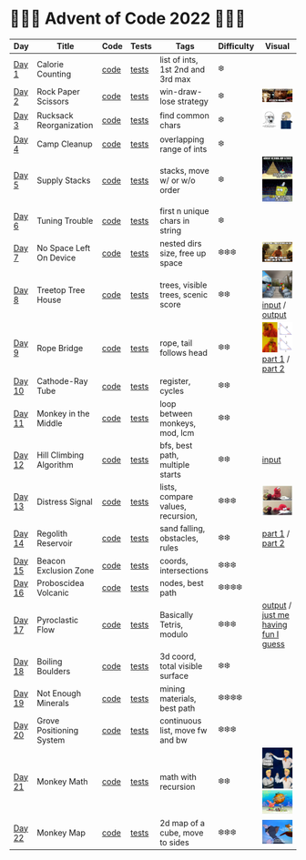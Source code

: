 # 🌲🌲🌲 Advent of Code 2022 🌲🌲🌲

| Day                                            | Title                    | Code                   | Tests                                                      | Tags                               | Difficulty | Visual                                                                                                                                                                                                                                                                                                                                                                                     |
|------------------------------------------------|--------------------------|------------------------|------------------------------------------------------------|------------------------------------|------------|--------------------------------------------------------------------------------------------------------------------------------------------------------------------------------------------------------------------------------------------------------------------------------------------------------------------------------------------------------------------------------------------|
| [Day 1](https://adventofcode.com/2022/day/1)   | Calorie Counting         | [code](day01/Day1.kt)  | [tests](../../../test/kotlin/aoc2022/day01/Day1KtTest.kt)  | list of ints, 1st 2nd and 3rd max  | ❄️         |                                                                                                                                                                                                                                                                                                                                                                                            |
| [Day 2](https://adventofcode.com/2022/day/2)   | Rock Paper Scissors      | [code](day02/Day2.kt)  | [tests](../../../test/kotlin/aoc2022/day02/Day2KtTest.kt)  | win-draw-lose strategy             | ❄️         | <img src="day02/assets/day2.webp" alt="Visualisation of Day 2" width="280"/>                                                                                                                                                                                                                                                                                                               |
| [Day 3](https://adventofcode.com/2022/day/3)   | Rucksack Reorganization  | [code](day03/Day3.kt)  | [tests](../../../test/kotlin/aoc2022/day03/Day3KtTest.kt)  | find common chars                  | ❄️         | <img src="day03/assets/day3.png" alt="Visualisation of Day 3" width="280"/>                                                                                                                                                                                                                                                                                                                |
| [Day 4](https://adventofcode.com/2022/day/4)   | Camp Cleanup             | [code](day04/Day4.kt)  | [tests](../../../test/kotlin/aoc2022/day04/Day4KtTest.kt)  | overlapping range of ints          | ❄️         |                                                                                                                                                                                                                                                                                                                                                                                            |
| [Day 5](https://adventofcode.com/2022/day/5)   | Supply Stacks            | [code](day05/Day5.kt)  | [tests](../../../test/kotlin/aoc2022/day05/Day5KtTest.kt)  | stacks, move w/ or w/o order       | ❄️         | <img src="day05/assets/day5.jpg" alt="Visualisation of Day 5" width="240"/>                                                                                                                                                                                                                                                                                                                |
| [Day 6](https://adventofcode.com/2022/day/6)   | Tuning Trouble           | [code](day06/Day6.kt)  | [tests](../../../test/kotlin/aoc2022/day06/Day6KtTest.kt)  | first n unique chars in string     | ❄️         |                                                                                                                                                                                                                                                                                                                                                                                            |
| [Day 7](https://adventofcode.com/2022/day/7)   | No Space Left On Device  | [code](day07/Day7.kt)  | [tests](../../../test/kotlin/aoc2022/day07/Day7KtTest.kt)  | nested dirs size, free up space    | ❄️❄️❄️     | <img src="day07/assets/day7.jpg" alt="Visualisation of Day 7" width="240"/>                                                                                                                                                                                                                                                                                                                |
| [Day 8](https://adventofcode.com/2022/day/8)   | Treetop Tree House       | [code](day08/Day8.kt)  | [tests](../../../test/kotlin/aoc2022/day08/Day8KtTest.kt)  | trees, visible trees, scenic score | ❄️❄️       | <img src="day08/assets/day8.webp" alt="Visualisation of Day 8" width="240"/> [input](https://refined-github-html-preview.kidonng.workers.dev/martapanc/Advent-of-Code/raw/master/src/main/kotlin/aoc2022/day08/render/input.html) / [output](https://refined-github-html-preview.kidonng.workers.dev/martapanc/Advent-of-Code/raw/master/src/main/kotlin/aoc2022/day08/render/output.html) |
| [Day 9](https://adventofcode.com/2022/day/9)   | Rope Bridge              | [code](day09/Day9.kt)  | [tests](../../../test/kotlin/aoc2022/day09/Day9KtTest.kt)  | rope, tail follows head            | ❄️❄️       | <img src="day09/assets/day9.webp" alt="Visualisation of Day 9" width="240"/> [part 1](https://refined-github-html-preview.kidonng.workers.dev/martapanc/Advent-of-Code/raw/master/src/main/kotlin/aoc2022/day09/render/part1.html) / [part 2](https://refined-github-html-preview.kidonng.workers.dev/martapanc/Advent-of-Code/raw/master/src/main/kotlin/aoc2022/day09/render/part2.html) |
| [Day 10](https://adventofcode.com/2022/day/10) | Cathode-Ray Tube         | [code](day10/Day10.kt) | [tests](../../../test/kotlin/aoc2022/day10/Day10KtTest.kt) | register, cycles                   | ❄️❄️       |                                                                                                                                                                                                                                                                                                                                                                                            |
| [Day 11](https://adventofcode.com/2022/day/11) | Monkey in the Middle     | [code](day11/Day11.kt) | [tests](../../../test/kotlin/aoc2022/day11/Day11KtTest.kt) | loop between monkeys, mod, lcm     | ❄️❄️       |                                                                                                                                                                                                                                                                                                                                                                                            |              
| [Day 12](https://adventofcode.com/2022/day/12) | Hill Climbing Algorithm  | [code](day12/Day12.kt) | [tests](../../../test/kotlin/aoc2022/day12/Day12KtTest.kt) | bfs, best path, multiple starts    | ❄️❄️       | [input](https://refined-github-html-preview.kidonng.workers.dev/martapanc/Advent-of-Code/raw/master/src/main/kotlin/aoc2022/day12/render/input.html)                                                                                                                                                                                                                                       |                                              
| [Day 13](https://adventofcode.com/2022/day/13) | Distress Signal          | [code](day13/Day13.kt) | [tests](../../../test/kotlin/aoc2022/day13/Day13KtTest.kt) | lists, compare values, recursion,  | ❄️❄️️❄️    | <img src="day13/pics/meme2.jpg" alt="Day 13 - 2" width="240"/>                                                                                                                                                                                                                                                                                                                             |
| [Day 14](https://adventofcode.com/2022/day/14) | Regolith Reservoir       | [code](day14/Day14.kt) | [tests](../../../test/kotlin/aoc2022/day14/Day14KtTest.kt) | sand falling, obstacles, rules     | ❄️❄️       | [part 1](https://refined-github-html-preview.kidonng.workers.dev/martapanc/Advent-of-Code/raw/master/src/main/kotlin/aoc2022/day14/render/part1.html) / [part 2](https://refined-github-html-preview.kidonng.workers.dev/martapanc/Advent-of-Code/raw/master/src/main/kotlin/aoc2022/day14/render/part2.html)                                                                              |
| [Day 15](https://adventofcode.com/2022/day/15) | Beacon Exclusion Zone    | [code](day15/Day15.kt) | [tests](../../../test/kotlin/aoc2022/day15/Day15KtTest.kt) | coords, intersections              | ❄️❄️️❄️    |                                                                                                                                                                                                                                                                                                                                                                                            |
| [Day 16](https://adventofcode.com/2022/day/16) | Proboscidea Volcanic     | [code](day16/Day16.kt) | [tests](../../../test/kotlin/aoc2022/day16/Day16KtTest.kt) | nodes, best path                   | ❄️❄️️❄️❄️️ |                                                                                                                                                                                                                                                                                                                                                                                            |
| [Day 17](https://adventofcode.com/2022/day/17) | Pyroclastic Flow         | [code](day17/Day17.kt) | [tests](../../../test/kotlin/aoc2022/day17/Day17KtTest.kt) | Basically Tetris, modulo           | ❄️❄️️❄️    | [output](https://refined-github-html-preview.kidonng.workers.dev/martapanc/Advent-of-Code/raw/master/src/main/kotlin/aoc2022/day17/renders/output1.html) / [just me having fun I guess](https://refined-github-html-preview.kidonng.workers.dev/martapanc/Advent-of-Code/raw/master/src/main/kotlin/aoc2022/day17/renders/output2.html)                                                    |
| [Day 18](https://adventofcode.com/2022/day/18) | Boiling Boulders         | [code](day18/Day18.kt) | [tests](../../../test/kotlin/aoc2022/day18/Day18KtTest.kt) | 3d coord, total visible surface    | ❄️❄️️      |                                                                                                                                                                                                                                                                                                                                                                                            |
| [Day 19](https://adventofcode.com/2022/day/19) | Not Enough Minerals      | [code](day19/Day19.kt) | [tests](../../../test/kotlin/aoc2022/day19/Day19KtTest.kt) | mining materials, best path        | ❄️❄️️❄️❄️️ |                                                                                                                                                                                                                                                                                                                                                                                            |
| [Day 20](https://adventofcode.com/2022/day/20) | Grove Positioning System | [code](day20/Day20.kt) | [tests](../../../test/kotlin/aoc2022/day20/Day20KtTest.kt) | continuous list, move fw and bw    | ❄️❄️️❄️    |                                                                                                                                                                                                                                                                                                                                                                                            |
| [Day 21](https://adventofcode.com/2022/day/21) | Monkey Math              | [code](day21/Day21.kt) | [tests](../../../test/kotlin/aoc2022/day21/Day21KtTest.kt) | math with recursion                | ❄️❄️️      | <img src="day21/notes/day21_1.png" alt="Day 21 - meme 1" width="200"/> <img src="day21/notes/day21_2.jpg" alt="Day 21 - meme 2" width="200"/>                                                                                                                                                                                                                                              |
| [Day 22](https://adventofcode.com/2022/day/22) | Monkey Map               | [code](day22/Day22.kt) | [tests](../../../test/kotlin/aoc2022/day22/Day22KtTest.kt) | 2d map of a cube, move to sides    | ❄️❄️️❄️️   | <img src="day22/notes/day22.jpg" alt="Day 22 - meme" width="240"/>                                                                                                                                                                                                                                                                                                                         |

[//]: # (| [Day 23]&#40;https://adventofcode.com/2022/day/23&#41; |                         | [code]&#40;day23/Day23.kt&#41; | [tests]&#40;../../../test/kotlin/aoc2022/day23/Day23KtTest.kt&#41; |                                      |                                                                                                                                                               |)

[//]: # (| [Day 24]&#40;https://adventofcode.com/2022/day/24&#41; |                         | [code]&#40;day24/Day24.kt&#41; | [tests]&#40;../../../test/kotlin/aoc2022/day24/Day24KtTest.kt&#41; |                                      |                                                                                                                                                               |)

[//]: # (| [Day 25]&#40;https://adventofcode.com/2022/day/25&#41; | Sea Cucumber            | [code]&#40;day25/Day25.kt&#41; | [tests]&#40;../../../test/kotlin/aoc2022/day25/Day25KtTest.kt&#41; | Sea cucumbers moving linearly        |                                                                                                                                                               |)
